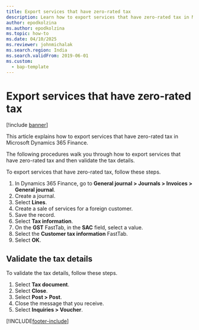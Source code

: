 ```yaml
---
title: Export services that have zero-rated tax
description: Learn how to export services that have zero-rated tax in Microsoft Dynamics 365 Finance.
author: epodkolzina
ms.author: epodkolzina
ms.topic: how-to
ms.date: 04/10/2025
ms.reviewer: johnmichalak
ms.search.region: India
ms.search.validFrom: 2019-06-01
ms.custom: 
  - bap-template
---
```


# Export services that have zero-rated tax

[!include [banner](../../includes/banner.md)]

This article explains how to export services that have zero-rated tax in Microsoft Dynamics 365 Finance.

The following procedures walk you through how to export services that have zero-rated tax and then validate the tax details.

To export services that have zero-rated tax, follow these steps.

1. In Dynamics 365 Finance, go to **General journal \> Journals \> Invoices \> General journal**.
1. Create a journal.
1. Select **Lines**.
1. Create a sale of services for a foreign customer.
1. Save the record.
1. Select **Tax information**.
1. On the **GST** FastTab, in the **SAC** field, select a value.
1. Select the **Customer tax information** FastTab.
1. Select **OK**.

## Validate the tax details

To validate the tax details, follow these steps.

1. Select **Tax document**.
1. Select **Close**.
1. Select **Post \> Post**.
1. Close the message that you receive.
1. Select **Inquiries \> Voucher**.


[!INCLUDE[footer-include](../../../includes/footer-banner.md)]
